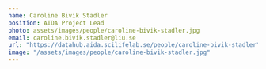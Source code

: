 ```yaml
---
name: Caroline Bivik Stadler
position: AIDA Project Lead
photo: assets/images/people/caroline-bivik-stadler.jpg
email: caroline.bivik.stadler@liu.se
url: "https://datahub.aida.scilifelab.se/people/caroline-bivik-stadler"
image: "/assets/images/people/caroline-bivik-stadler.jpg"
---
```

